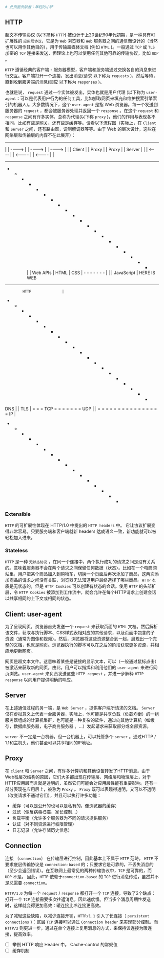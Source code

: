 ```bash
# 此页面贡献者：年轻的小铲
```
## HTTP
超文本传输协议 (以下简称 `HTTP`) 被设计于上20世纪90年代初期，是一种具有可扩展性的 `应用层协议`，它是为 `Web` 浏览器和 `Web` 服务器之间的通信而设计的（当然也可以用作其他目的），用于传输超媒体文档 (例如 `HTML` )。一般通过 `TCP` 或 `TLS` 加密的 `TCP` 连接来发送，但理论上也可以使用任何其他可靠的传输协议，比如 `UDP` 。

`HTTP` 遵循经典的客户端 - 服务器模型，客户端和服务端通过交换各自的消息来进行交互。客户端打开一个连接，发出消息(请求 以下称为 `requests` )，然后等待，直到收到服务端的消息(回应 以下称为 `responses` )。

也就是说， `request` 通过一个实体被发出，实体也就是用户代理 (以下称为 `user-agent`：可以是代表用户行为的任何工具，比如抓取网页来填充和维护搜索引擎索引的机器人)。大多数情况下，这个 `user-agent` 是指 Web 浏览器。每一个发送到服务器的 `request` ，都会被服务器处理并返回一个 `response` 。在这个 `request` 和 `response` 之间有许多实体，总称为代理(以下称 `proxy` )，他们的作用与表现各不相同，比如有些是网关，还有些是缓存等。请看以下流程图（实际上，在 `Client` 和 `Server` 之间，还有路由器，调制解调器等等。由于 Web 的层次设计，这些在网络层和传输层的内容不在此展开）：

----------         ---------         ---------         ----------
|        |  ---->  |       |  ---->  |       |  ---->  |        |
| Client |         | Proxy |         | Proxy |         | Server |
|        |  <----  |       |  <----  |       |  <----  |        |
----------         ---------         ---------         ----------

+ + + + + + + + + + + + + + + + + + + + 
      |       |   Web APIs    | 
 HTML |  CSS  | - - - - - - - |
      |       |   JavaScript  |  HERE IS WEB
- - - - - - - - - - - - - - - - 
            HTTP              |
+ + + + + + + + + + + + + + + + + + + + 
 DNS |            |    TLS    |
= = =     TCP     = = = = = = = 
 UDP |                        |
= = = = = = = = = = = = = = = =
            IP                |
+ + + + + + + + + + + + + + + +

### Extensible
`HTTP` 的可扩展性体现在 HTTP/1.0 中提出的 `HTTP headers` 中。 它让协议扩展变得非常容易。只要服务端和客户端就新 headers 达成语义一致，新功能就可以被轻松加入进来。

### Stateless
`HTTP` 是一种 `无状态协议` ，在同一个连接中，两个执行成功的请求之间是没有关系的。意味着服务器不会在两个请求之间保留任何数据（状态）。比如在一个电商网站里，用户把某个商品加入到购物车，切换一个页面后再次添加了商品，这两次添加商品的请求之间没有关联，浏览器无法知道用户最终选择了哪些商品。`HTTP` 本质是无状态的，但是 `HTTP Cookies` 可以创建有状态的会话。使用 `HTTP` 的头部扩展，令 `HTTP Cookies` 被添加到工作流中，就会允许在每个HTTP请求上创建会话以共享相同的上下文或相同的状态。

## Client: user-agent
为了呈现网页，浏览器首先发送一个 `request` 来获取页面的 `HTML` 文档。然后解析该文件，获取与执行脚本、CSS样式表相对应的其他请求，以及页面中包含的子资源（通常为图像和视频）。然后，浏览器将这些资源整合到一起，展现出一个完整的文档，也就是网页。浏览器执行的脚本可以在之后的阶段获取更多资源，并相应地更新网页。

网页是超文本文件。这意味着某些是链接的显示文本，可以（一般通过鼠标点击）被激活来获取新的网页，由此，用户可以指挥和利用他们的 `user-agent` 来进行网页浏览。`user-agent` 来负责发送这些 `HTTP request` ，并进一步解释 `HTTP response` 以向用户提供明确的响应。

## Server
在上述通信过程的另一端，是 `Web Server` ，提供客户端所请求的文档。 `Server` 仅在虚拟意义上代表一台服务器，实际上，他可能是共享负载（负载均衡）的一组服务器组成的计算机集群，也可能是一种复杂的软件，通过向其他计算机（如缓存，数据库服务器，电子商务服务器 ，...）发起请求来获取部分或全部资源。

`server` 不一定是一台机器，但一台机器上，可以托管多个 `server` 。通过HTTP / 1.1和主机头，他们甚至可以共享相同的IP地址。

## Proxy
在 `client` 和 `Server` 之间，有许多计算机和其他设备转发了HTTP消息。由于Web栈层次结构的原因，它们大多都出现在传输层、网络层和物理层上，对于HTTP应用层而言就是透明的，虽然它们可能会对应用层性能有重要影响。还有一部分表现在应用层上，被称为 `Proxy` 。 `Proxy` 既可以表现得透明，又可以不透明（改变请求不通过它们），并且可以执行许多功能：
- 缓存（可以是公开的也可以是私有的，像浏览器的缓存）
- 过滤（像反病毒扫描，家长控制...）
- 负载平衡（允许多个服务器为不同的请求提供服务）
- 认证（对不同资源进行权限管理）
- 日志记录（允许存储历史信息）

## Connection
连接 （`connection`） 在传输层进行控制，因此基本上不属于 `HTTP` 范畴。 `HTTP` 不要求底层传输协议是 `connection-based` 的；只要求它是可靠的，不丢失消息的（至少会返回错误）。在互联网上最常见的两种传输协议中，`TCP` 是可靠的，而 `UDP` 不是。 因此，`HTTP` 依赖于`connection-based` 的 `TCP` 进行消息传递，虽然并不是总需要 `connection`。

`HTTP/1.0` 为每一个 `request` / `response` 都打开一个 `TCP` 连接，导致了2个缺点：打开一个 `TCP` 连接需要多次往返消息，因此速度慢。但当多个消息周期性发送时，这样就变得更加高效：暖连接比冷连接更高效。

为了减轻这些缺陷，以减少连接开销，`HTTP/1.1` 引入了长连接（ `persistent connections` ）：底层 `TCP` 连接可以通过 `Connection header` 来实现部分控制。而 `HTTP/2` 则更进一步，通过在单个连接上复用消息的方式，来保持该连接为暖连接，提高效率。


- [ ] 举例 HTTP 响应 Header 中， Cache-control 的常规值
- [ ] 缓存机制
